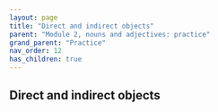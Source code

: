 ```yaml
---
layout: page
title: "Direct and indirect objects"
parent: "Module 2, nouns and adjectives: practice"
grand_parent: "Practice"
nav_order: 12
has_children: true
---
```


## Direct and indirect objects